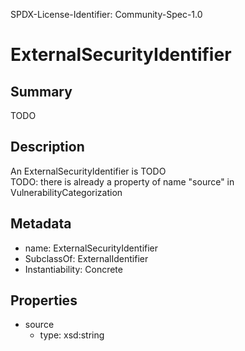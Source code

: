 SPDX-License-Identifier: Community-Spec-1.0

# ExternalSecurityIdentifier

## Summary

TODO

## Description

An ExternalSecurityIdentifier is TODO  
TODO: there is already a property of name "source" in VulnerabilityCategorization

## Metadata

- name: ExternalSecurityIdentifier
- SubclassOf: ExternalIdentifier
- Instantiability: Concrete

## Properties

- source
  - type: xsd:string

